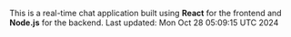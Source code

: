 This is a real-time chat application built using **React** for the frontend and **Node.js** for the backend.
Last updated: Mon Oct 28 05:09:15 UTC 2024
